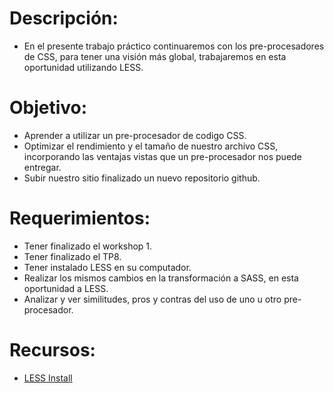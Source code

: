 # Descripción:

* En el presente trabajo práctico continuaremos con los pre-procesadores de CSS, para tener una visión más global, trabajaremos en esta oportunidad utilizando LESS.

# Objetivo:

* Aprender a utilizar un pre-procesador de codigo CSS.
* Optimizar el rendimiento y el tamaño de nuestro archivo CSS, incorporando las ventajas vistas que un pre-procesador nos puede entregar.
* Subir nuestro sitio finalizado un nuevo repositorio github.

# Requerimientos:

* Tener finalizado el workshop 1.
* Tener finalizado el TP8.
* Tener instalado LESS en su computador.
* Realizar los mismos cambios en la transformación a SASS, en esta oportunidad a LESS.
* Analizar y ver similitudes, pros y contras del uso de uno u otro pre-procesador.


# Recursos:
* [LESS Install](<>)